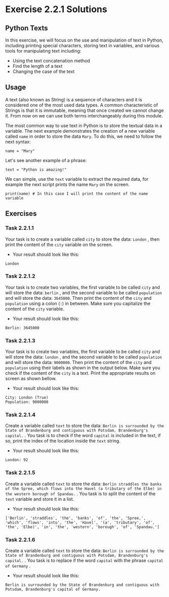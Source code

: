 # Exercise 2.2.1 Solutions

## Python Texts

In this exercise, we will focus on the use and manipulation of text  in Python, including printing special characters, storing text in  variables, and various tools for manipulating text including:

- Using the text concatenation method
- Find the length of a text
- Changing the case of the text

## 

## Usage

A text (also known as String) is a sequence of characters and it is  considered one of the most used data types. A common characteristic of  Strings is that it is immutable, meaning that once created we cannot  change it. From now on we can use both terms interchangeably during this module.

The most common way to use text in Python is to store the textual  data in a variable. The next example demonstrates the creation of a new  variable called `name` in order to store the data `Mary`. To do this, we need to follow the next syntax:

```
name = "Mary"
```

Let's see another example of a phrase:

```
text = "Python is amazing!"
```

We can simple, use the `text` variable to extract the required data, for example the next script prints the name `Mary` on the screen.

```
print(name) # In this case I will print the content of the name variable
```

## 

## Exercises

### 

### Task 2.2.1.1

Your task is to create a variable called `city` to store the data: `London` , then print the content of the `city` variable on the screen.

- Your result should look like this:

```
London
```

### 

### Task 2.2.1.2

Your task is to create two variables, the first variable to be called `city` and will store the data: `berlin` , and the second variable to be called `population` and will store the data: `3645000`. Then print the content of the `city` and `population` using a colon (`:`)  in between.  Make sure you capitalize the content of the `city` variable.

- Your result should look like this:

```
Berlin: 3645000
```

### 

### Task 2.2.1.3

Your task is to create two variables, the first variable to be called `city` and will store the data: `london` , and the second variable to be called `population` and will store the data: `9000000`. Then print the content of the `city` and `population` using their labels as shown in the output below. Make sure you check if the content of the `city` is a text. Print the appropriate results on screen as shown bellow.

- Your result should look like this:

```
City: London (True)
Population: 9000000 
```

### 

### Task 2.2.1.4

Create a variable called `text` to store the data: `Berlin is surrounded by the State of Brandenburg and contiguous with Potsdam, Brandenburg's capital.` . You task is to check if  the word `capital`  is included in the text, if so, print the index of the location inside the `text` string.

- Your result should look like this:

```
London: 92
```

### 

### Task 2.2.1.5

Create a variable called `text` to store the data: `Berlin straddles the banks of the Spree, which flows into the Havel (a tributary of the Elbe) in the western borough of Spandau.` . You task is to split the content of the `text` variable and store it in a list.

- Your result should look like this:

```
['Berlin', 'straddles', 'the', 'banks', 'of', 'the', 'Spree,', 'which', 'flows', 'into', 'the', 'Havel', '(a', 'tributary', 'of', 'the', 'Elbe)', 'in', 'the', 'western', 'borough', 'of', 'Spandau.']
```

### 

### Task 2.2.1.6

Create a variable called `text` to store the data: `Berlin is surrounded by the State of Brandenburg and contiguous with Potsdam, Brandenburg's capital.` . You task is to replace if  the word `capital` with the phrase  `capital of Germany` .

- Your result should look like this:

```
Berlin is surrounded by the State of Brandenburg and contiguous with Potsdam, Brandenburg's capital of Germany.
```
